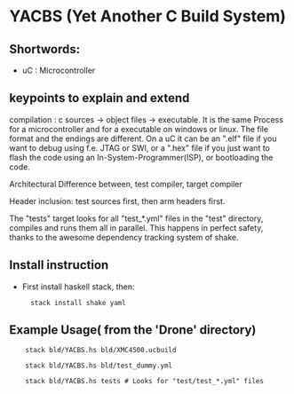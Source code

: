 # YACBS (Yet Another C Build System)

## Shortwords:
* uC : Microcontroller

## keypoints to explain and extend

compilation :
c sources -> object files -> executable.
It is the same Process for a microcontroller and for a executable on windows or linux. 
The file format and the endings are different. On a uC it can be an ".elf" file if you want to 
debug using f.e. JTAG or SWI,  or a ".hex" file if you just want to flash the code using an 
In-System-Programmer(ISP), or bootloading the code.

Architectural Difference between, test compiler, target compiler

Header inclusion: test sources first, then arm headers first. 

The "tests" target looks for all "test_*.yml" files in the "test" directory, 
compiles and runs them all in parallel. This happens in perfect safety, 
thanks to the awesome dependency tracking system of shake.


## Install instruction

* First install haskell stack, then:

		stack install shake yaml

## Example Usage( from the 'Drone' directory)

		stack bld/YACBS.hs bld/XMC4500.ucbuild
		
		stack bld/YACBS.hs bld/test_dummy.yml
		
		stack bld/YACBS.hs tests # Looks for "test/test_*.yml" files 

		
		
